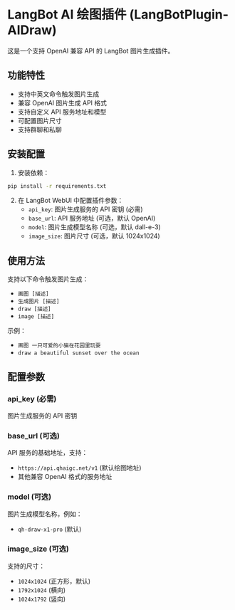 # LangBot AI 绘图插件 (LangBotPlugin-AIDraw)

这是一个支持 OpenAI 兼容 API 的 LangBot 图片生成插件。

## 功能特性

- 支持中英文命令触发图片生成
- 兼容 OpenAI 图片生成 API 格式
- 支持自定义 API 服务地址和模型
- 可配置图片尺寸
- 支持群聊和私聊

## 安装配置

1. 安装依赖：
```bash
pip install -r requirements.txt
```

2. 在 LangBot WebUI 中配置插件参数：
   - `api_key`: 图片生成服务的 API 密钥 (必需)
   - `base_url`: API 服务地址 (可选，默认 OpenAI)
   - `model`: 图片生成模型名称 (可选，默认 dall-e-3)
   - `image_size`: 图片尺寸 (可选，默认 1024x1024)

## 使用方法

支持以下命令触发图片生成：
- `画图 [描述]`
- `生成图片 [描述]`
- `draw [描述]`
- `image [描述]`

示例：
- `画图 一只可爱的小猫在花园里玩耍`
- `draw a beautiful sunset over the ocean`

## 配置参数

### api_key (必需)
图片生成服务的 API 密钥

### base_url (可选)
API 服务的基础地址，支持：
- `https://api.qhaigc.net/v1` (默认绘图地址)
- 其他兼容 OpenAI 格式的服务地址

### model (可选)
图片生成模型名称，例如：
- `qh-draw-x1-pro` (默认)

### image_size (可选)
支持的尺寸：
- `1024x1024` (正方形，默认)
- `1792x1024` (横向)
- `1024x1792` (竖向)
